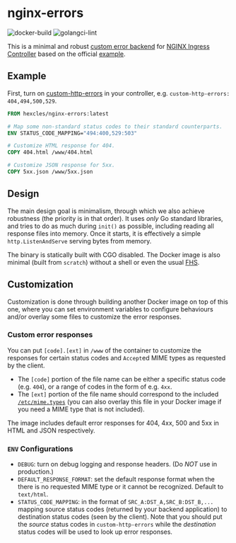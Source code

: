 # nginx-errors

![docker-build](https://github.com/Hexcles/nginx-errors/actions/workflows/docker-build.yml/badge.svg)
![golangci-lint](https://github.com/Hexcles/nginx-errors/actions/workflows/golangci-lint.yml/badge.svg)

This is a minimal and robust [custom error backend][custom-error] for [NGINX
Ingress Controller][ingress-nginx] based on the official [example][example].

## Example

First, turn on [custom-http-errors][custom-http-errors] in your controller,
e.g. `custom-http-errors: 404,494,500,529`.

```dockerfile
FROM hexcles/nginx-errors:latest

# Map some non-standard status codes to their standard counterparts.
ENV STATUS_CODE_MAPPING="494:400,529:503"

# Customize HTML response for 404.
COPY 404.html /www/404.html

# Customize JSON response for 5xx.
COPY 5xx.json /www/5xx.json
```

## Design

The main design goal is minimalism, through which we also achieve robustness
(the priority is in that order). It uses *only* Go standard libraries, and tries
to do as much during `init()` as possible, including reading all response files
into memory. Once it starts, it is effectively a simple `http.ListenAndServe`
serving bytes from memory.

The binary is statically built with CGO disabled. The Docker image is also
minimal (built from `scratch`) without a shell or even the usual [FHS][fhs].

## Customization

Customization is done through building another Docker image on top of this one,
where you can set environment variables to configure behaviours and/or overlay
some files to customize the error responses.

### Custom error responses

You can put `[code].[ext]` in `/www` of the container to customize the responses for
certain status codes and `Accept`ed MIME types as requested by the client.

*   The `[code]` portion of the file name can be either a specific status code
    (e.g. `404`), or a range of codes in the form of e.g. `4xx`.
*   The `[ext]` portion of the file name should correspond to the included
    [`/etc/mime.types`][mime.types] (you can also overlay this file in your
    Docker image if you need a MIME type that is not included).

The image includes default error responses for 404, 4xx, 500 and 5xx in HTML
and JSON respectively.

### `ENV` Configurations

*   `DEBUG`: turn on debug logging and response headers. (Do *NOT* use in
    production.)
*   `DEFAULT_RESPONSE_FORMAT`: set the default response format when the
    there is no requested MIME type or it cannot be recognized. Default to
    `text/html`.
*   `STATUS_CODE_MAPPING`: in the format of `SRC_A:DST_A,SRC_B:DST_B,...`
    mapping source status codes (returned by your backend application) to
    destination status codes (seen by the client). Note that you should put the
    *source* status codes in `custom-http-errors` while the *destination* status
    codes will be used to look up error responses.

[custom-error]: https://kubernetes.github.io/ingress-nginx/user-guide/custom-errors/
[ingress-nginx]: https://kubernetes.github.io/ingress-nginx/
[example]: https://github.com/kubernetes/ingress-nginx/tree/main/images/custom-error-pages
[custom-http-errors]: https://kubernetes.github.io/ingress-nginx/user-guide/nginx-configuration/configmap/#custom-http-errors
[fhs]: https://en.wikipedia.org/wiki/Filesystem_Hierarchy_Standard
[mime.types]: ./etc/mime.types

